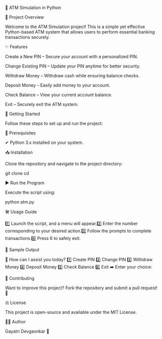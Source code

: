 🏧 ATM Simulation in Python

📌 Project Overview

Welcome to the ATM Simulation project! This is a simple yet effective Python-based ATM system that allows users to perform essential banking transactions securely.

✨ Features

Create a New PIN – Secure your account with a personalized PIN.

Change Existing PIN – Update your PIN anytime for better security.

Withdraw Money – Withdraw cash while ensuring balance checks.

Deposit Money – Easily add money to your account.

Check Balance – View your current account balance.

Exit – Securely exit the ATM system.

🚀 Getting Started

Follow these steps to set up and run the project:

🔧 Prerequisites

✔ Python 3.x installed on your system.

📥 Installation

Clone the repository and navigate to the project directory:

   git clone <repository-url>
   cd <repository-directory>

▶️ Run the Program

Execute the script using:

   python atm.py

🛠 Usage Guide

1️⃣ Launch the script, and a menu will appear.2️⃣ Enter the number corresponding to your desired action.3️⃣ Follow the prompts to complete transactions.4️⃣ Press 6 to safely exit.

📌 Sample Output

🏧 How can I assist you today?
1️⃣ Create PIN
2️⃣ Change PIN
3️⃣ Withdraw Money
4️⃣ Deposit Money
5️⃣ Check Balance
6️⃣ Exit
➡️ Enter your choice: 

🤝 Contributing

Want to improve this project? Fork the repository and submit a pull request! 🎯

⚖️ License

This project is open-source and available under the MIT License.

👩‍💻 Author

Gayatri Devgaonkar 🚀
